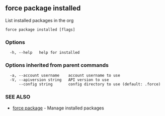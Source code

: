 ## force package installed

List installed packages in the org

```
force package installed [flags]
```

### Options

```
  -h, --help   help for installed
```

### Options inherited from parent commands

```
  -a, --account username    account username to use
  -V, --apiversion string   API version to use
      --config string       config directory to use (default: .force)
```

### SEE ALSO

* [force package](force_package.md)	 - Manage installed packages

